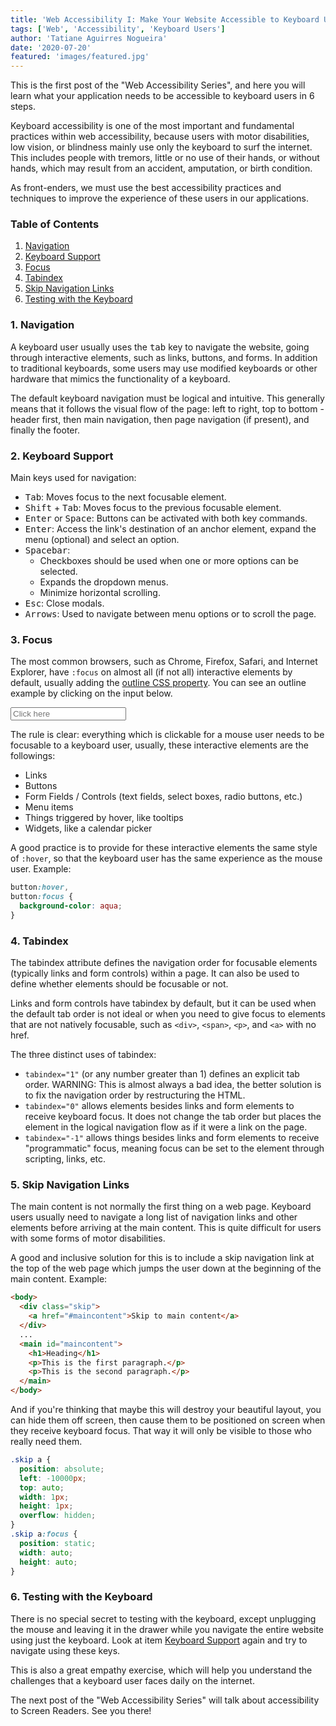 ```yaml
---
title: 'Web Accessibility I: Make Your Website Accessible to Keyboard Users'
tags: ['Web', 'Accessibility', 'Keyboard Users']
author: 'Tatiane Aguirres Nogueira'
date: '2020-07-20'
featured: 'images/featured.jpg'
---
```


This is the first post of the "Web Accessibility Series", and here you will learn what your application needs to be accessible to keyboard users in 6 steps.

Keyboard accessibility is one of the most important and fundamental practices within web accessibility, because users with motor disabilities, low vision, or blindness mainly use only the keyboard to surf the internet. This includes people with tremors, little or no use of their hands, or without hands, which may result from an accident, amputation, or birth condition.

As front-enders, we must use the best accessibility practices and techniques to improve the experience of these users in our applications.

### Table of Contents

1. <a class='u-link' href='#navigation'>Navigation</a>
2. <a class='u-link' href='#keyboard-support'>Keyboard Support</a>
3. <a class='u-link' href='#focus'>Focus</a>
4. <a class='u-link' href='#tabindex'>Tabindex</a>
5. <a class='u-link' href='#skip-navigation'>Skip Navigation Links</a>
6. <a class='u-link' href='#testing'>Testing with the Keyboard</a>

<section style="position: relative;" class="u-margin-bottom-xlg u-margin-top-xlg">
<span class="u-anchor" id="navigation"></span>

### 1. Navigation

A keyboard user usually uses the <kbd>tab</kbd> key to navigate the website, going through interactive elements, such as links, buttons, and forms. In addition to traditional keyboards, some users may use modified keyboards or other hardware that mimics the functionality of a keyboard.

The default keyboard navigation must be logical and intuitive. This generally means that it follows the visual flow of the page: left to right, top to bottom - header first, then main navigation, then page navigation (if present), and finally the footer.

</section>
<section style="position: relative;" class="u-margin-bottom-xlg">
<span class="u-anchor" id="keyboard-support"></span>

### 2. Keyboard Support

Main keys used for navigation:

- <kbd>Tab</kbd>: Moves focus to the next focusable element.
- <kbd>Shift</kbd> + <kbd>Tab</kbd>: Moves focus to the previous focusable element.
- <kbd>Enter</kbd> or <kbd>Space</kbd>: Buttons can be activated with both key commands.
- <kbd>Enter</kbd>: Access the link's destination of an anchor element, expand the menu (optional) and select an option.
- <kbd>Spacebar</kbd>:
  - Checkboxes should be used when one or more options can be selected.
  - Expands the dropdown menus.
  - Minimize horizontal scrolling.
- <kbd>Esc</kbd>: Close modals.
- <kbd>Arrows</kbd>: Used to navigate between menu options or to scroll the page.

</section>
<section style="position: relative;" class="u-margin-bottom-xlg">
<span class="u-anchor" id="focus"></span>

### 3. Focus

The most common browsers, such as Chrome, Firefox, Safari, and Internet Explorer, have <code>:focus</code> on almost all (if not all) interactive elements by default, usually adding the <a class="u-link" href="https://developer.mozilla.org/en-US/docs/Web/CSS/outline" target="_blank" rel="noreferrer noopener">outline CSS property</a>. You can see an outline example by clicking on the input below.

<input class="u-outline" placeholder="Click here" /><br>

The rule is clear: everything which is clickable for a mouse user needs to be focusable to a keyboard user, usually, these interactive elements are the followings:

- Links
- Buttons
- Form Fields / Controls (text fields, select boxes, radio buttons, etc.)
- Menu items
- Things triggered by hover, like tooltips
- Widgets, like a calendar picker

A good practice is to provide for these interactive elements the same style of <code>:hover</code>, so that the keyboard user has the same experience as the mouse user. Example:

```css
button:hover,
button:focus {
  background-color: aqua;
}
```

</section>
<section style="position: relative;" class="u-margin-bottom-xlg">
<span class="u-anchor" id="tabindex"></span>

### 4. Tabindex

The tabindex attribute defines the navigation order for focusable elements (typically links and form controls) within a page. It can also be used to define whether elements should be focusable or not.

Links and form controls have tabindex by default, but it can be used when the default tab order is not ideal or when you need to give focus to elements that are not natively focusable, such as `<div>`, `<span>`, `<p>`, and `<a>` with no href.

The three distinct uses of tabindex:

- <code>tabindex="1"</code> (or any number greater than 1) defines an explicit tab order. WARNING: This is almost always a bad idea, the better solution is to fix the navigation order by restructuring the HTML.
- <code>tabindex="0"</code> allows elements besides links and form elements to receive keyboard focus. It does not change the tab order but places the element in the logical navigation flow as if it were a link on the page.
- <code>tabindex="-1"</code> allows things besides links and form elements to receive "programmatic" focus, meaning focus can be set to the element through scripting, links, etc.

</section>
<section style="position: relative;" class="u-margin-bottom-xlg">
<span class="u-anchor" id="skip-navigation"></span>

### 5. Skip Navigation Links

The main content is not normally the first thing on a web page. Keyboard users usually need to navigate a long list of navigation links and other elements before arriving at the main content. This is quite difficult for users with some forms of motor disabilities.

A good and inclusive solution for this is to include a skip navigation link at the top of the web page which jumps the user down at the beginning of the main content. Example:

```html
<body>
  <div class="skip">
    <a href="#maincontent">Skip to main content</a>
  </div>
  ...
  <main id="maincontent">
    <h1>Heading</h1>
    <p>This is the first paragraph.</p>
    <p>This is the second paragraph.</p>
  </main>
</body>
```

And if you're thinking that maybe this will destroy your beautiful layout, you can hide them off screen, then cause them to be positioned on screen when they receive keyboard focus. That way it will only be visible to those who really need them.

```css
.skip a {
  position: absolute;
  left: -10000px;
  top: auto;
  width: 1px;
  height: 1px;
  overflow: hidden;
}
.skip a:focus {
  position: static;
  width: auto;
  height: auto;
}
```

</section>
<section style="position: relative;" class="u-margin-bottom-xlg">
<span class="u-anchor" id="testing"></span>

### 6. Testing with the Keyboard

There is no special secret to testing with the keyboard, except unplugging the mouse and leaving it in the drawer while you navigate the entire website using just the keyboard. Look at item <a class='u-link' href='#keyboard-support'>Keyboard Support</a> again and try to navigate using these keys.

This is also a great empathy exercise, which will help you understand the challenges that a keyboard user faces daily on the internet.

</section>

The next post of the "Web Accessibility Series" will talk about accessibility to Screen Readers. See you there!
